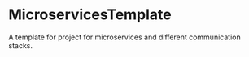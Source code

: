 # MicroservicesTemplate

A template for project for microservices and different communication stacks.
